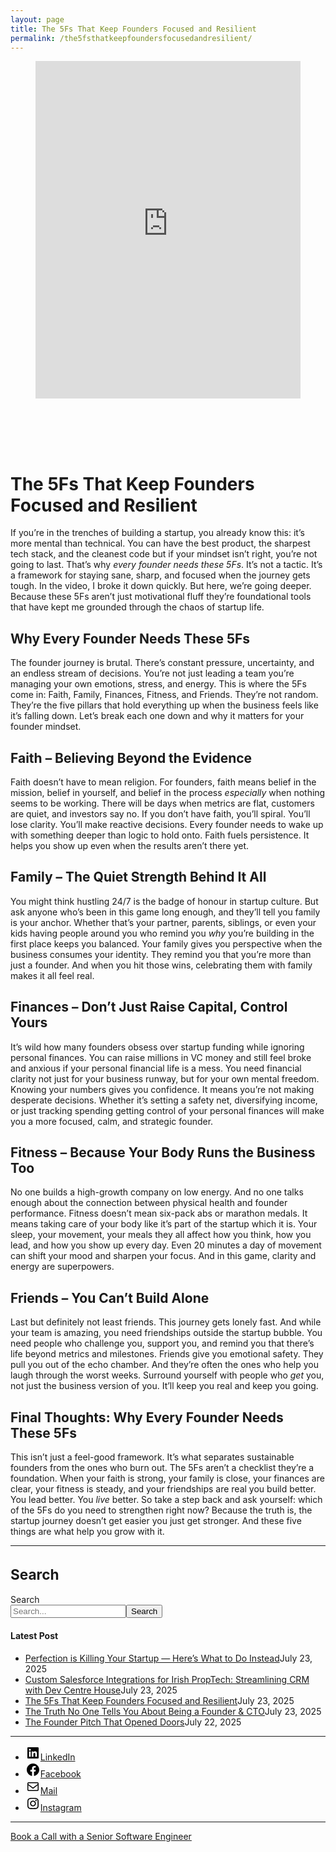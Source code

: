 ```yaml
---
layout: page
title: The 5Fs That Keep Founders Focused and Resilient
permalink: /the5fsthatkeepfoundersfocusedandresilient/
---
```



<div class="wp-block-columns alignwide is-layout-flex wp-container-core-columns-is-layout-8ba3830c wp-block-columns-is-layout-flex" style="margin-top:0;margin-bottom:0;padding-right:0;padding-left:0">
<div class="wp-block-column is-layout-flow wp-block-column-is-layout-flow" style="flex-basis:70%">
<div class="wp-block-group has-global-padding is-layout-constrained wp-block-group-is-layout-constrained"><figure class="alignwide wp-block-post-featured-image" style="padding-bottom:2vh;"><div class="rsfv-shortcode-wrapper" style="clear:both"><div><iframe allow="" class="rsfv-video" frameborder="0" height="540" src="https://www.youtube.com/embed/BkgtHhY9tBY?controls=1&amp;autoplay=0&amp;" width="100%"></iframe></div></div></figure>
<h1 class="alignwide wp-block-post-title has-x-large-font-size">The 5Fs That Keep Founders Focused and Resilient</h1>
<div aria-hidden="true" class="wp-block-spacer" style="height:var(--wp--preset--spacing--10)"></div>
</div>
<div class="wp-block-group has-global-padding is-layout-constrained wp-block-group-is-layout-constrained"><div class="entry-content alignwide wp-block-post-content has-global-padding is-layout-constrained wp-container-core-post-content-is-layout-a5dd074b wp-block-post-content-is-layout-constrained">
<p>If you’re in the trenches of building a startup, you already know this: it’s more mental than technical. You can have the best product, the sharpest tech stack, and the cleanest code but if your mindset isn’t right, you’re not going to last. That’s why <em>every founder needs these 5Fs</em>. It’s not a tactic. It’s a framework for staying sane, sharp, and focused when the journey gets tough. In the video, I broke it down quickly. But here, we’re going deeper. Because these 5Fs aren’t just motivational fluff they’re foundational tools that have kept me grounded through the chaos of startup life.</p>
<h2 class="wp-block-heading">Why Every Founder Needs These 5Fs</h2>
<p>The founder journey is brutal. There’s constant pressure, uncertainty, and an endless stream of decisions. You’re not just leading a team you’re managing your own emotions, stress, and energy. This is where the 5Fs come in: Faith, Family, Finances, Fitness, and Friends. They’re not random. They’re the five pillars that hold everything up when the business feels like it’s falling down. Let’s break each one down and why it matters for your founder mindset.</p>
<h2 class="wp-block-heading">Faith – Believing Beyond the Evidence</h2>
<p>Faith doesn’t have to mean religion. For founders, faith means belief in the mission, belief in yourself, and belief in the process <em>especially</em> when nothing seems to be working. There will be days when metrics are flat, customers are quiet, and investors say no. If you don’t have faith, you’ll spiral. You’ll lose clarity. You’ll make reactive decisions. Every founder needs to wake up with something deeper than logic to hold onto. Faith fuels persistence. It helps you show up even when the results aren’t there yet.</p>
<h2 class="wp-block-heading">Family – The Quiet Strength Behind It All</h2>
<p>You might think hustling 24/7 is the badge of honour in startup culture. But ask anyone who’s been in this game long enough, and they’ll tell you family is your anchor. Whether that’s your partner, parents, siblings, or even your kids having people around you who remind you <em>why</em> you’re building in the first place keeps you balanced. Your family gives you perspective when the business consumes your identity. They remind you that you’re more than just a founder. And when you hit those wins, celebrating them with family makes it all feel real.</p>
<h2 class="wp-block-heading">Finances – Don’t Just Raise Capital, Control Yours</h2>
<p>It’s wild how many founders obsess over startup funding while ignoring personal finances. You can raise millions in VC money and still feel broke and anxious if your personal financial life is a mess. You need financial clarity not just for your business runway, but for your own mental freedom. Knowing your numbers gives you confidence. It means you’re not making desperate decisions. Whether it’s setting a safety net, diversifying income, or just tracking spending getting control of your personal finances will make you a more focused, calm, and strategic founder.</p>
<h2 class="wp-block-heading">Fitness – Because Your Body Runs the Business Too</h2>
<p>No one builds a high-growth company on low energy. And no one talks enough about the connection between physical health and founder performance. Fitness doesn’t mean six-pack abs or marathon medals. It means taking care of your body like it’s part of the startup which it is. Your sleep, your movement, your meals they all affect how you think, how you lead, and how you show up every day. Even 20 minutes a day of movement can shift your mood and sharpen your focus. And in this game, clarity and energy are superpowers.</p>
<h2 class="wp-block-heading">Friends – You Can’t Build Alone</h2>
<p>Last but definitely not least friends. This journey gets lonely fast. And while your team is amazing, you need friendships outside the startup bubble. You need people who challenge you, support you, and remind you that there’s life beyond metrics and milestones. Friends give you emotional safety. They pull you out of the echo chamber. And they’re often the ones who help you laugh through the worst weeks. Surround yourself with people who <em>get</em> you, not just the business version of you. It’ll keep you real and keep you going.</p>
<h2 class="wp-block-heading">Final Thoughts: Why Every Founder Needs These 5Fs</h2>
<p>This isn’t just a feel-good framework. It’s what separates sustainable founders from the ones who burn out. The 5Fs aren’t a checklist they’re a foundation. When your faith is strong, your family is close, your finances are clear, your fitness is steady, and your friendships are real you build better. You lead better. You <em>live</em> better. So take a step back and ask yourself: which of the 5Fs do you need to strengthen right now? Because the truth is, the startup journey doesn’t get easier you just get stronger. And these five things are what help you grow with it.</p>
<!--— Calendly inline widget begin ---->


<!--— Calendly inline widget end ---->
</div></div>
</div>
<div class="wp-block-column is-layout-flow wp-block-column-is-layout-flow" style="flex-basis:30%"><aside class="wp-block-template-part">
<div class="wp-block-group is-layout-flow wp-container-core-group-is-layout-0ba1ad86 wp-block-group-is-layout-flow" style="padding-right:0;padding-left:0">
<hr class="wp-block-separator has-text-color has-contrast-color has-alpha-channel-opacity has-contrast-background-color has-background is-style-wide"/>
<div class="wp-block-group is-vertical is-content-justification-stretch is-layout-flex wp-container-core-group-is-layout-38a18bb4 wp-block-group-is-layout-flex">
<h2 class="wp-block-heading" style="font-size:clamp(1.039rem, 1.039rem + ((1vw - 0.2rem) * 0.935), 1.6rem);">Search</h2>
<form action="https://www.devcentrehouse.eu/blogs/" class="wp-block-search__button-outside wp-block-search__text-button wp-block-search" method="get" role="search"><label class="wp-block-search__label screen-reader-text" for="wp-block-search__input-2">Search</label><div class="wp-block-search__inside-wrapper" style="width: 100%"><input class="wp-block-search__input" id="wp-block-search__input-2" name="s" placeholder="Search..." required="" type="search" value=""/><button aria-label="Search" class="wp-block-search__button has-background has-custom-2-f-55-d-4-background-color wp-element-button" type="submit">Search</button></div></form></div>
<h4 class="wp-block-heading has-large-font-size"><strong>Latest Post</strong></h4>
<ul class="wp-block-latest-posts__list has-dates wp-block-latest-posts" style="margin-top:0;margin-bottom:0;margin-left:0;margin-right:0;"><li><a class="wp-block-latest-posts__post-title" href="https://www.devcentrehouse.eu/blogs/perfection-is-killing-your-startup-heres-what-to-do-instead/">Perfection is Killing Your Startup — Here’s What to Do Instead</a><time class="wp-block-latest-posts__post-date" datetime="2025-07-23T14:34:49+00:00">July 23, 2025</time></li>
<li><a class="wp-block-latest-posts__post-title" href="https://www.devcentrehouse.eu/blogs/custom-salesforce-integrations-for-irish-proptech-streamlining-crm-with-dev-centre-house/">Custom Salesforce Integrations for Irish PropTech: Streamlining CRM with Dev Centre House</a><time class="wp-block-latest-posts__post-date" datetime="2025-07-23T13:30:43+00:00">July 23, 2025</time></li>
<li><a class="wp-block-latest-posts__post-title" href="https://www.devcentrehouse.eu/blogs/the-5fs-that-keep-founders-focused-and-resilient/">The 5Fs That Keep Founders Focused and Resilient</a><time class="wp-block-latest-posts__post-date" datetime="2025-07-23T12:43:14+00:00">July 23, 2025</time></li>
<li><a class="wp-block-latest-posts__post-title" href="https://www.devcentrehouse.eu/blogs/the-truth-no-one-tells-you-about-being-a-founder-cto/">The Truth No One Tells You About Being a Founder &amp; CTO</a><time class="wp-block-latest-posts__post-date" datetime="2025-07-23T12:33:30+00:00">July 23, 2025</time></li>
<li><a class="wp-block-latest-posts__post-title" href="https://www.devcentrehouse.eu/blogs/the-founder-pitch-that-opened-doors/">The Founder Pitch That Opened Doors</a><time class="wp-block-latest-posts__post-date" datetime="2025-07-22T14:41:51+00:00">July 22, 2025</time></li>
</ul>
<hr class="wp-block-separator has-text-color has-contrast-color has-alpha-channel-opacity has-contrast-background-color has-background is-style-wide"/>
<ul class="wp-block-social-links is-layout-flex wp-block-social-links-is-layout-flex"><li class="wp-social-link wp-social-link-linkedin wp-block-social-link"><a class="wp-block-social-link-anchor" href="https://www.linkedin.com/company/devcentrehouse/"><svg aria-hidden="true" focusable="false" height="24" version="1.1" viewbox="0 0 24 24" width="24" xmlns="http://www.w3.org/2000/svg"><path d="M19.7,3H4.3C3.582,3,3,3.582,3,4.3v15.4C3,20.418,3.582,21,4.3,21h15.4c0.718,0,1.3-0.582,1.3-1.3V4.3 C21,3.582,20.418,3,19.7,3z M8.339,18.338H5.667v-8.59h2.672V18.338z M7.004,8.574c-0.857,0-1.549-0.694-1.549-1.548 c0-0.855,0.691-1.548,1.549-1.548c0.854,0,1.547,0.694,1.547,1.548C8.551,7.881,7.858,8.574,7.004,8.574z M18.339,18.338h-2.669 v-4.177c0-0.996-0.017-2.278-1.387-2.278c-1.389,0-1.601,1.086-1.601,2.206v4.249h-2.667v-8.59h2.559v1.174h0.037 c0.356-0.675,1.227-1.387,2.526-1.387c2.703,0,3.203,1.779,3.203,4.092V18.338z"></path></svg><span class="wp-block-social-link-label screen-reader-text">LinkedIn</span></a></li>
<li class="wp-social-link wp-social-link-facebook wp-block-social-link"><a class="wp-block-social-link-anchor" href="https://www.facebook.com/devcentrehouse"><svg aria-hidden="true" focusable="false" height="24" version="1.1" viewbox="0 0 24 24" width="24" xmlns="http://www.w3.org/2000/svg"><path d="M12 2C6.5 2 2 6.5 2 12c0 5 3.7 9.1 8.4 9.9v-7H7.9V12h2.5V9.8c0-2.5 1.5-3.9 3.8-3.9 1.1 0 2.2.2 2.2.2v2.5h-1.3c-1.2 0-1.6.8-1.6 1.6V12h2.8l-.4 2.9h-2.3v7C18.3 21.1 22 17 22 12c0-5.5-4.5-10-10-10z"></path></svg><span class="wp-block-social-link-label screen-reader-text">Facebook</span></a></li>
<li class="wp-social-link wp-social-link-mail wp-block-social-link"><a class="wp-block-social-link-anchor" href="/cdn-cgi/l/email-protection#90b6b3a1a0a4abf5fcb6b3a1a0a8abb6b3a1a1a1abb6b3a0a6a4abf4b6b3a1a0a1abe6b6b3a0a9a9abf5b6b3a1a1a0abe4b6b3a1a1a4abb6b3a1a0a1abf8ffe5b6b3a1a1a5abb6b3a1a0a1abb6b3a0a4a6abb6b3a1a0a1abb6b3a1a1a7ab"><svg aria-hidden="true" focusable="false" height="24" version="1.1" viewbox="0 0 24 24" width="24" xmlns="http://www.w3.org/2000/svg"><path d="M19,5H5c-1.1,0-2,.9-2,2v10c0,1.1.9,2,2,2h14c1.1,0,2-.9,2-2V7c0-1.1-.9-2-2-2zm.5,12c0,.3-.2.5-.5.5H5c-.3,0-.5-.2-.5-.5V9.8l7.5,5.6,7.5-5.6V17zm0-9.1L12,13.6,4.5,7.9V7c0-.3.2-.5.5-.5h14c.3,0,.5.2.5.5v.9z"></path></svg><span class="wp-block-social-link-label screen-reader-text">Mail</span></a></li>
<li class="wp-social-link wp-social-link-instagram wp-block-social-link"><a class="wp-block-social-link-anchor" href="https://www.instagram.com/devcentrehouse/"><svg aria-hidden="true" focusable="false" height="24" version="1.1" viewbox="0 0 24 24" width="24" xmlns="http://www.w3.org/2000/svg"><path d="M12,4.622c2.403,0,2.688,0.009,3.637,0.052c0.877,0.04,1.354,0.187,1.671,0.31c0.42,0.163,0.72,0.358,1.035,0.673 c0.315,0.315,0.51,0.615,0.673,1.035c0.123,0.317,0.27,0.794,0.31,1.671c0.043,0.949,0.052,1.234,0.052,3.637 s-0.009,2.688-0.052,3.637c-0.04,0.877-0.187,1.354-0.31,1.671c-0.163,0.42-0.358,0.72-0.673,1.035 c-0.315,0.315-0.615,0.51-1.035,0.673c-0.317,0.123-0.794,0.27-1.671,0.31c-0.949,0.043-1.233,0.052-3.637,0.052 s-2.688-0.009-3.637-0.052c-0.877-0.04-1.354-0.187-1.671-0.31c-0.42-0.163-0.72-0.358-1.035-0.673 c-0.315-0.315-0.51-0.615-0.673-1.035c-0.123-0.317-0.27-0.794-0.31-1.671C4.631,14.688,4.622,14.403,4.622,12 s0.009-2.688,0.052-3.637c0.04-0.877,0.187-1.354,0.31-1.671c0.163-0.42,0.358-0.72,0.673-1.035 c0.315-0.315,0.615-0.51,1.035-0.673c0.317-0.123,0.794-0.27,1.671-0.31C9.312,4.631,9.597,4.622,12,4.622 M12,3 C9.556,3,9.249,3.01,8.289,3.054C7.331,3.098,6.677,3.25,6.105,3.472C5.513,3.702,5.011,4.01,4.511,4.511 c-0.5,0.5-0.808,1.002-1.038,1.594C3.25,6.677,3.098,7.331,3.054,8.289C3.01,9.249,3,9.556,3,12c0,2.444,0.01,2.751,0.054,3.711 c0.044,0.958,0.196,1.612,0.418,2.185c0.23,0.592,0.538,1.094,1.038,1.594c0.5,0.5,1.002,0.808,1.594,1.038 c0.572,0.222,1.227,0.375,2.185,0.418C9.249,20.99,9.556,21,12,21s2.751-0.01,3.711-0.054c0.958-0.044,1.612-0.196,2.185-0.418 c0.592-0.23,1.094-0.538,1.594-1.038c0.5-0.5,0.808-1.002,1.038-1.594c0.222-0.572,0.375-1.227,0.418-2.185 C20.99,14.751,21,14.444,21,12s-0.01-2.751-0.054-3.711c-0.044-0.958-0.196-1.612-0.418-2.185c-0.23-0.592-0.538-1.094-1.038-1.594 c-0.5-0.5-1.002-0.808-1.594-1.038c-0.572-0.222-1.227-0.375-2.185-0.418C14.751,3.01,14.444,3,12,3L12,3z M12,7.378 c-2.552,0-4.622,2.069-4.622,4.622S9.448,16.622,12,16.622s4.622-2.069,4.622-4.622S14.552,7.378,12,7.378z M12,15 c-1.657,0-3-1.343-3-3s1.343-3,3-3s3,1.343,3,3S13.657,15,12,15z M16.804,6.116c-0.596,0-1.08,0.484-1.08,1.08 s0.484,1.08,1.08,1.08c0.596,0,1.08-0.484,1.08-1.08S17.401,6.116,16.804,6.116z"></path></svg><span class="wp-block-social-link-label screen-reader-text">Instagram</span></a></li></ul>
<hr class="wp-block-separator has-text-color has-contrast-color has-alpha-channel-opacity has-contrast-background-color has-background is-style-wide"/>
<div class="wp-block-buttons is-layout-flex wp-block-buttons-is-layout-flex">
<div class="wp-block-button has-custom-width wp-block-button__width-100"><a class="wp-block-button__link wp-element-button" href="https://calendly.com/devcentrehouse/booking">Book a Call with a Senior Software Engineer</a></div>
</div>
<div aria-hidden="true" class="wp-block-spacer" style="height:var(--wp--preset--spacing--10)"></div>
</div>
</aside></div>
</div>
